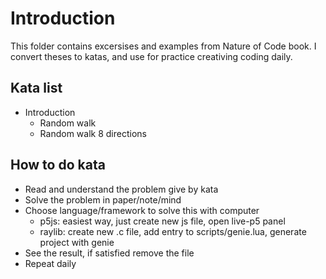 # Introduction
This folder contains excersises and examples from Nature of Code book. I convert theses to katas, and use for practice creativing coding daily.

## Kata list
- Introduction
    - Random walk
    - Random walk 8 directions

## How to do kata
- Read and understand the problem give by kata
- Solve the problem in paper/note/mind
- Choose language/framework to solve this with computer
    - p5js: easiest way, just create new js file, open live-p5 panel
    - raylib: create new .c file, add entry to scripts/genie.lua, generate project with genie
- See the result, if satisfied remove the file
- Repeat daily